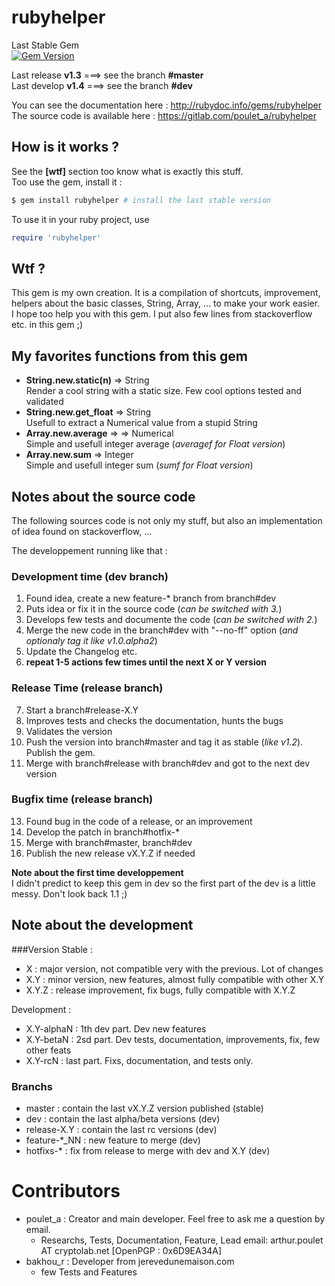# rubyhelper

Last Stable Gem  
[![Gem Version](https://badge.fury.io/rb/rubyhelper.svg)](http://badge.fury.io/rb/rubyhelper)  

Last release	**v1.3** ===> see the branch **#master**  
Last develop	**v1.4** ===> see the branch **#dev**  

You can see the documentation here : http://rubydoc.info/gems/rubyhelper  
The source code is available here  : https://gitlab.com/poulet_a/rubyhelper  


## How is it works ?
See the **[wtf]** section too know what is exactly this stuff.  
Too use the gem, install it :
```bash
$ gem install rubyhelper # install the last stable version
```

To use it in your ruby project, use
```ruby
require 'rubyhelper'
```


## Wtf ?
This gem is my own creation. It is a compilation of shortcuts, improvement,
helpers about the basic classes, String, Array, ... to make your work easier.  
I hope too help you with this gem. I put also few lines from stackoverflow etc.
in this gem ;)


## My favorites functions from this gem
- **String.new.static(n)** => String  
	Render a cool string with a static size. Few cool options tested and validated  
- **String.new.get_float** => String  
	Usefull to extract a Numerical value from a stupid String  
- **Array.new.average** =>  => Numerical  
	Simple and usefull integer average (*averagef for Float version*)  
- **Array.new.sum** => Integer  
	Simple and usefull integer sum (*sumf for Float version*)  


## Notes about the source code
The following sources code is not only my stuff, but also an implementation of
idea found on stackoverflow, ...  

The developpement running like that :  

### Development time (dev branch) ###
1. Found idea, create a new feature-* branch from branch#dev  
2. Puts idea or fix it in the source code (*can be switched with 3.*)  
3. Develops few tests and documente the code (*can be switched with 2.*)  
4. Merge the new code in the branch#dev with "--no-ff" option (*and optionaly tag it like v1.0.alpha2*)  
5. Update the Changelog etc.  
6. **repeat 1-5 actions few times until the next X or Y version**  

### Release Time (release branch) ###
7. Start a branch#release-X.Y  
8. Improves tests and checks the documentation, hunts the bugs  
9. Validates the version  
10. Push the version into branch#master and tag it as stable (*like v1.2*). Publish the gem.  
11. Merge with branch#release with branch#dev and got to the next dev version  

### Bugfix time (release branch) ###
13. Found bug in the code of a release, or an improvement  
14. Develop the patch in branch#hotfix-*  
15. Merge with branch#master, branch#dev  
16. Publish the new release vX.Y.Z if needed  


**Note about the first time developpement**  
I didn't predict to keep this gem in dev so the first part of the dev
is a little messy. Don't look back 1.1 ;)  


## Note about the development
###Version
Stable :  
- X : major version, not compatible very with the previous. Lot of changes
- X.Y : minor version, new features, almost fully compatible with other X.Y
- X.Y.Z : release improvement, fix bugs, fully compatible with X.Y.Z

Development :  
- X.Y-alphaN : 1th dev part. Dev new features
- X.Y-betaN : 2sd part. Dev tests, documentation, improvements, fix, few other feats
- X.Y-rcN : last part. Fixs, documentation, and tests only.

### Branchs
- master : contain the last vX.Y.Z version published (stable)
- dev : contain the last alpha/beta versions (dev)
- release-X.Y : contain the last rc versions (dev)
- feature-*_NN : new feature to merge (dev)
- hotfixs-* : fix from release to merge with dev and X.Y (dev)


# Contributors
- poulet_a : Creator and main developer. Feel free to ask me a question by email.  
	- Researchs, Tests, Documentation, Feature, Lead
	email: arthur.poulet AT cryptolab.net [OpenPGP : 0x6D9EA34A]  
- bakhou_r : Developer from jerevedunemaison.com
	- few Tests and Features
